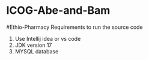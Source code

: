 # ICOG-Abe-and-Bam
#Ethio-Pharmacy
Requirements to run the source code
1. Use Intellij idea or vs code
2. JDK version 17
3. MYSQL database



